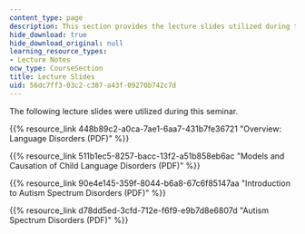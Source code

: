 ```yaml
---
content_type: page
description: This section provides the lecture slides utilized during the seminar.
hide_download: true
hide_download_original: null
learning_resource_types:
- Lecture Notes
ocw_type: CourseSection
title: Lecture Slides
uid: 56dc7ff3-03c2-c387-a43f-09270b742c7d
---
```


The following lecture slides were utilized during this seminar.

{{% resource_link 448b89c2-a0ca-7ae1-6aa7-431b7fe36721 "Overview: Language Disorders (PDF)" %}}

{{% resource_link 511b1ec5-8257-bacc-13f2-a51b858eb6ac "Models and Causation of Child Language Disorders (PDF)" %}}

{{% resource_link 90e4e145-359f-8044-b6a8-67c6f85147aa "Introduction to Autism Spectrum Disorders (PDF)" %}}

{{% resource_link d78dd5ed-3cfd-712e-f6f9-e9b7d8e6807d "Autism Spectrum Disorders (PDF)" %}}